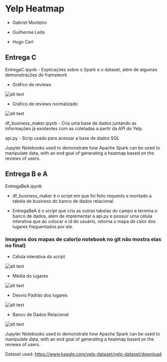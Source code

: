 # Yelp Heatmap

- Gabriel Monteiro

- Guilherme Leite

- Hugo Carl

## Entrega C

EntregaC.ipynb - Explicações sobre o Spark e o dataset, além de algumas demonstrações do framework

  - Gráfico de reviews

  ![alt text](https://github.com/guipleite/Yelp-heatmap/blob/master/imagens/graph.png?raw=true)

  - Gráfico de reviews normalizado

  ![alt text](https://github.com/guipleite/Yelp-heatmap/blob/master/imagens/normie_graph.png?raw=true)

df_business_maker.ipynb - Cria uma base de dados juntando as informações já existentes com as coletadas a partir da API do Yelp.

api.py - Scrip usado para acessar a base de dados SQL

Jupyter Notebooks used to demonstrate how Apache Spark can be used to manipulate data, with an end goal of generating a heatmap based on the reviews of users.

## Entrega B e A
EntregaBeA.ipynb
- df_business_maker é o script em que foi feito requests e montado a tabela de business do banco de dados relacional.

- EntregaBeA é o script que cria as outras tabelas do campo e termina o banco de dados, além de implementar a api.py e possuir uma célula interativa que ao colocar o id do usuário, retorna o mapa de calor dos lugares frequentados por ele.


### Imagens dos mapas de calor(o notebook no git não mostra elas no final)

- Célula interativa do script

![alt text](https://github.com/guipleite/Yelp-heatmap/blob/master/imagens/interativa.png?raw=true)


- Média do lugares

![alt text](https://github.com/guipleite/Yelp-heatmap/blob/master/imagens/media.png?raw=true)

- Desvio Padrão dos lugares

![alt text](https://github.com/guipleite/Yelp-heatmap/blob/master/imagens/dp.png?raw=true)

- Banco de Dados Relacional

![alt text](https://github.com/guipleite/Yelp-heatmap/blob/master/imagens/banco.png?raw=true)

Jupyter Notebooks used to demonstrate how Apache Spark can be used to manipulate data, with an end goal of generating a heatmap based on the reviews of users.

Dataset used: https://www.kaggle.com/yelp-dataset/yelp-dataset/download
